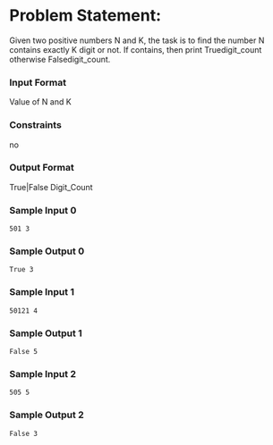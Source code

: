# Problem Statement:

Given two positive numbers N and K, the task is to find the number N contains exactly K digit or not. If contains, then print Truedigit_count otherwise Falsedigit_count.

### Input Format

Value of N and K

### Constraints

no

### Output Format

True|False Digit_Count

### Sample Input 0
```
501 3
```
### Sample Output 0
```
True 3
```
### Sample Input 1
```
50121 4
```
### Sample Output 1
```
False 5
```
### Sample Input 2
```
505 5
```
### Sample Output 2
```
False 3
```
